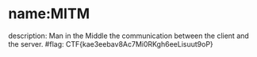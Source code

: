 # name:MITM
description: Man in the Middle the communication between the client and the server.
#flag: CTF{kae3eebav8Ac7Mi0RKgh6eeLisuut9oP}